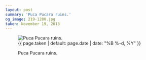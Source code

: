 ```yaml
---
layout: post
summary: 'Puca Pucara ruins.'
og_image: 219-1280.jpg
taken: November 19, 2013
---
```


<figure class="post" data-src="{{ site.assets_url }}/{{ page.og_image }}" data-sub-html='#caption-{{ page.id | remove_first: "/" }}'>
<img alt="Puca Pucara ruins." sizes="(min-width: 700px) 50vw, calc(100vw - 2rem)" src="{{ site.assets_url }}/219-640.jpg" srcset="{{ site.assets_url }}/219-1280.jpg 1280w, {{ site.assets_url }}/219-960.jpg 960w, {{ site.assets_url }}/219-640.jpg 640w, {{ site.assets_url }}/219-320.jpg 320w"/>
<figcaption id='caption-{{ page.id | remove_first: "/" }}'>
<time>{{ page.taken | default: page.date | date: "%B %-d, %Y" }}</time>
<p>Puca Pucara ruins.</p>
</figcaption>
</figure>
